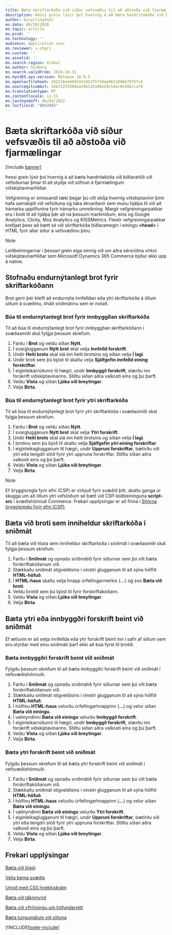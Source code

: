 ```yaml
---
title: Bæta skriftarkóða við síður vefsvæðis til að aðstoða við fjarmælingar
description: Þessi grein lýsir því hvernig á að bæta handritakóða við biðlarahlið við vefsíðurnar þínar til að styðja við söfnun á fjarmælingum viðskiptavinarhliðar.
author: bicyclingfool
ms.date: 09/29/2020
ms.topic: article
ms.prod: ''
ms.technology: ''
audience: Application user
ms.reviewer: v-chgri
ms.custom: ''
ms.assetid: ''
ms.search.region: Global
ms.author: StuHarg
ms.search.validFrom: 2019-10-31
ms.dyn365.ops.version: Release 10.0.5
ms.openlocfilehash: 262216ee99d52e3d53f5f5dae663104bb79757c6
ms.sourcegitcommit: 52b7225350daa29b1263d8e29c54ac9e20bcca70
ms.translationtype: MT
ms.contentlocale: is-IS
ms.lasthandoff: 06/03/2022
ms.locfileid: "8852842"
---
```

# <a name="add-script-code-to-site-pages-to-support-telemetry"></a>Bæta skriftarkóða við síður vefsvæðis til að aðstoða við fjarmælingar

[!include [banner](includes/banner.md)]

Þessi grein lýsir því hvernig á að bæta handritakóða við biðlarahlið við vefsíðurnar þínar til að styðja við söfnun á fjarmælingum viðskiptavinarhliðar.

Vefgreining er ómissandi tæki þegar þú vilt skilja hvernig viðskiptavinir þínir hafa samskipti við vefsíðuna og taka ákvarðanir sem munu hjálpa til við að hámarka upplifunina fyrir hámarks umreikning. Margir vefgreiningarpakkar eru í boði til að hjálpa þér að ná þessum markmiðum, eins og Google Analytics, Clicky, Moz Analytics og KISSMetrics. Flestir vefgreiningarpakkar krefjast þess að bætt sé við skriftarkóða biðlaramegin í einingu **\<head\>** í HTML fyrir allar síður á vefsvæðinu þínu.

> [!NOTE]
> Leiðbeiningarnar í þessari grein eiga einnig við um aðra sérsniðna virkni viðskiptavinarhliðar sem Microsoft Dynamics 365 Commerce býður ekki upp á native.

## <a name="create-a-reusable-fragment-for-your-script-code"></a>Stofnaðu endurnýtanlegt brot fyrir skriftarkóðann

Brot gerir þér kleift að endurnýta innfelldan eða ytri skriftarkóða á öllum síðum á svæðinu, óháð sniðmátinu sem er notað.

### <a name="create-a-reusable-fragment-for-your-inline-script-code"></a>Búa til endurnýtanlegt brot fyrir innbyggðan skriftarkóða

Til að búa til endurnýtanlegt brot fyrir innbyggðan skriftarkóðann í svæðasmíði skal fylgja þessum skrefum.

1. Farðu í **Brot** og veldu síðan **Nýtt**.
1. Í svarglugganum **Nýtt brot** skal velja **Innfelld forskrift**.
1. Undir **Heiti brots** skal slá inn heiti brotsins og síðan velja **Í lagi**.
1. Undir broti sem þú bjóst til skaltu velja **Sjálfgefin innfelld eining forskriftar**.
1. Í eiginleikarrúðunni til hægri, undir **Innbyggð forskrift**, slærðu inn forskrift viðskiptavinarins. Stilltu síðan aðra valkosti eins og þú þarft.
1. Veldu **Vista** og síðan **Ljúka við breytingar**.
1. Velja **Birta**.

### <a name="create-a-reusable-fragment-for-your-external-script-code"></a>Búa til endurnýtanlegt brot fyrir ytri skriftarkóða

Til að búa til endurnýtanlegt brot fyrir ytri skriftarkóða í svæðasmíði skal fylgja þessum skrefum.

1. Farðu í **Brot** og veldu síðan **Nýtt**.
1. Í svarglugganum **Nýtt brot** skal velja **Ytri forskrift**.
1. Undir **Heiti brots** skal slá inn heiti brotsins og síðan velja **Í lagi**.
1. Í brotinu sem þú býrð til skaltu velja **Sjálfgefin ytri eining forskriftar**.
1. Í eiginleikaglugganum til hægri, undir **Uppruni forskriftar**, bætirðu við ytri eða tengdri slóð fyrir ytri uppruna forskriftar. Stilltu síðan aðra valkosti eins og þú þarft.
1. Veldu **Vista** og síðan **Ljúka við breytingar**.
1. Velja **Birta**.

> [!NOTE]
> Ef öryggisregla fyrir efni (CSP) er virkjuð fyrir svæðið þitt, skaltu ganga úr skugga um að öllum ytri vefslóðum sé bætt við CSP-leiðbeininguna **script-src** í svæðishönnuð Commerce. Frekari upplýsingar er að finna í [Stjórna öryggisreglu fyrir efni (CSP)](manage-csp.md).

## <a name="add-a-fragment-that-includes-script-code-to-a-template"></a>Bæta við broti sem inniheldur skriftarkóða í sniðmát

Til að bæta við hluta sem inniheldur skriftarkóða í sniðmát í svæðasmíði skal fylgja þessum skrefum.

1. Farðu í **Sniðmát** og opnaðu sniðmátið fyrir síðurnar sem þú vilt bæta forskriftakóðanum við.
1. Stækkaðu sniðmát stigveldisins í vinstri glugganum til að sýna hólfið **HTML-höfuð**.
1. Í **HTML-haus** skaltu velja hnapp úrfellingarmerkis (**...**) og svo **Bæta við broti**.
1. Veldu brotið sem þú bjóst til fyrir forskriftakóðann.
1. Veldu **Vista** og síðan **Ljúka við breytingar**.
1. Velja **Birta**.

## <a name="add-an-external-script-or-inline-script-directly-to-a-template"></a>Bæta ytri eða innbyggðri forskrift beint við sniðmát

Ef ætlunin er að setja innfellda eða ytri forskrift beint inn í safn af síðum sem eru stýrðar með einu sniðmáti þarf ekki að búa fyrst til brotið.

### <a name="add-an-inline-script-directly-to-a-template"></a>Bæta innbyggðri forskrift beint við sniðmát

Fylgdu þessum skrefum til að bæta innbyggðri forskrift beint við sniðmát í vefsvæðishönnuði.

1. Farðu í **Sniðmát** og opnaðu sniðmátið fyrir síðurnar sem þú vilt bæta forskriftakóðanum við.
1. Stækkaðu sniðmát stigveldisins í vinstri glugganum til að sýna hólfið **HTML-höfuð**.
1. Í hólfinu **HTML-haus** velurðu úrfellingarhnappinn (**...**) og velur síðan **Bæta við einingu**.
1. Í valmyndinni **Bæta við einingu** velurðu **Innbyggð forskrift**.
1. Í eiginleikarrúðunni til hægri, undir **Innbyggð forskrift**, slærðu inn forskrift viðskiptavinarins. Stilltu síðan aðra valkosti eins og þú þarft.
1. Veldu **Vista** og síðan **Ljúka við breytingar**.
1. Velja **Birta**.

### <a name="add-an-external-script-directly-to-a-template"></a>Bæta ytri forskrift beint við sniðmát

Fylgdu þessum skrefum til að bæta ytri forskrift beint við sniðmát í vefsvæðishönnuði.

1. Farðu í **Sniðmát** og opnaðu sniðmátið fyrir síðurnar sem þú vilt bæta forskriftakóðanum við.
1. Stækkaðu sniðmát stigveldisins í vinstri glugganum til að sýna hólfið **HTML-höfuð**.
1. Í hólfinu **HTML-haus** velurðu úrfellingarhnappinn (**...**) og velur síðan **Bæta við einingu**.
1. Í valmyndinni **Bæta við einingu** velurðu **Ytri forskrift**.
1. Í eiginleikaglugganum til hægri, undir **Uppruni forskriftar**, bætirðu við ytri eða tengdri slóð fyrir ytri uppruna forskriftar. Stilltu síðan aðra valkosti eins og þú þarft.
1. Veldu **Vista** og síðan **Ljúka við breytingar**.
1. Velja **Birta**.

## <a name="additional-resources"></a>Frekari upplýsingar

[Bæta við lógói](add-logo.md)

[Velja þema svæðis](select-site-theme.md)

[Unnið með CSS hnekkiskrám](css-override-files.md)

[Bæta við táknmynd](add-favicon.md)

[Bæta við yfirlýsingu um höfundarrétt](add-copyright-notice.md)

[Bæta tungumálum við síðuna](add-languages-to-site.md)


[!INCLUDE[footer-include](../includes/footer-banner.md)]
